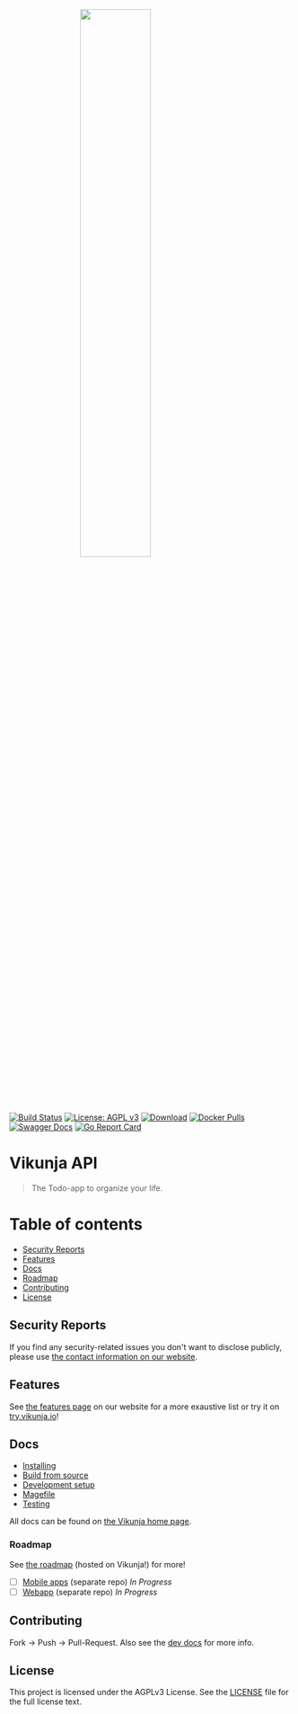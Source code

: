 <img src="https://vikunja.io/images/vikunja-logo.svg" alt="" style="display: block;width: 50%;margin: 0 auto;" width="50%"/>

[![Build Status](https://drone.kolaente.de/api/badges/vikunja/vikunjaa/status.svg)](https://drone.kolaente.de/vikunja/vikunja)
[![License: AGPL v3](https://img.shields.io/badge/License-AGPL%20v3-blue.svg)](LICENSE)
[![Download](https://img.shields.io/badge/download-v0.22.1-brightgreen.svg)](https://dl.vikunja.io)
[![Docker Pulls](https://img.shields.io/docker/pulls/vikunja/vikunja.svg)](https://hub.docker.com/r/vikunja/vikunja/)
[![Swagger Docs](https://img.shields.io/badge/swagger-docs-brightgreen.svg)](https://try.vikunja.io/api/v1/docs)
[![Go Report Card](https://goreportcard.com/badge/kolaente.dev/vikunja/vikunja)](https://goreportcard.com/report/kolaente.dev/vikunja/vikunja)

# Vikunja API

> The Todo-app to organize your life.

# Table of contents

* [Security Reports](#security-reports)
* [Features](#features)
* [Docs](#docs)
* [Roadmap](#roadmap)
* [Contributing](#contributing)
* [License](#license)

## Security Reports

If you find any security-related issues you don't want to disclose publicly, please use [the contact information on our website](https://vikunja.io/contact/#security).

## Features

See [the features page](https://vikunja.io/features/) on our website for a more exaustive list or 
try it on [try.vikunja.io](https://try.vikunja.io)!

## Docs

* [Installing](https://vikunja.io/docs/installing/)
* [Build from source](https://vikunja.io/docs/build-from-sources/)
* [Development setup](https://vikunja.io/docs/development/)
* [Magefile](https://vikunja.io/docs/magefile/)
* [Testing](https://vikunja.io/docs/testing/)

All docs can be found on [the Vikunja home page](https://vikunja.io/docs/).

### Roadmap

See [the roadmap](https://my.vikunja.cloud/share/QFyzYEmEYfSyQfTOmIRSwLUpkFjboaBqQCnaPmWd/auth) (hosted on Vikunja!) for more!

* [ ] [Mobile apps](https://code.vikunja.io/app) (separate repo) *In Progress*
* [ ] [Webapp](https://code.vikunja.io/frontend) (separate repo) *In Progress*

## Contributing

Fork -> Push -> Pull-Request. Also see the [dev docs](https://vikunja.io/docs/development/) for more info.

## License

This project is licensed under the AGPLv3 License. See the [LICENSE](LICENSE) file for the full license text.
